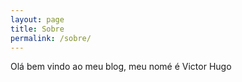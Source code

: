 ```yaml
---
layout: page
title: Sobre
permalink: /sobre/
---
```


<p> Olá bem vindo  ao  meu  blog, meu nomé é Victor Hugo  
